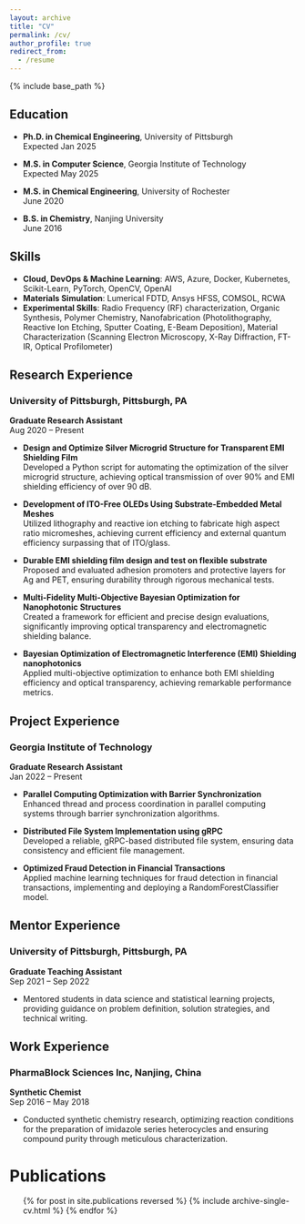 ```yaml
---
layout: archive
title: "CV"
permalink: /cv/
author_profile: true
redirect_from:
  - /resume
---
```


{% include base_path %}

## Education

- **Ph.D. in Chemical Engineering**, University of Pittsburgh  
  Expected Jan 2025
  
- **M.S. in Computer Science**, Georgia Institute of Technology  
  Expected May 2025
  
- **M.S. in Chemical Engineering**, University of Rochester  
  June 2020
  
- **B.S. in Chemistry**, Nanjing University  
  June 2016

## Skills

- **Cloud, DevOps & Machine Learning**: AWS, Azure, Docker, Kubernetes, Scikit-Learn, PyTorch, OpenCV, OpenAI
- **Materials Simulation**: Lumerical FDTD, Ansys HFSS, COMSOL, RCWA
- **Experimental Skills**: Radio Frequency (RF) characterization, Organic Synthesis, Polymer Chemistry, Nanofabrication (Photolithography, Reactive Ion Etching, Sputter Coating, E-Beam Deposition), Material Characterization (Scanning Electron Microscopy, X-Ray Diffraction, FT-IR, Optical Profilometer)

## Research Experience

### University of Pittsburgh, Pittsburgh, PA
**Graduate Research Assistant**  
Aug 2020 – Present

- **Design and Optimize Silver Microgrid Structure for Transparent EMI Shielding Film**  
  Developed a Python script for automating the optimization of the silver microgrid structure, achieving optical transmission of over 90% and EMI shielding efficiency of over 90 dB.

- **Development of ITO-Free OLEDs Using Substrate-Embedded Metal Meshes**  
  Utilized lithography and reactive ion etching to fabricate high aspect ratio micromeshes, achieving current efficiency and external quantum efficiency surpassing that of ITO/glass.

- **Durable EMI shielding film design and test on flexible substrate**  
  Proposed and evaluated adhesion promoters and protective layers for Ag and PET, ensuring durability through rigorous mechanical tests.

- **Multi-Fidelity Multi-Objective Bayesian Optimization for Nanophotonic Structures**  
  Created a framework for efficient and precise design evaluations, significantly improving optical transparency and electromagnetic shielding balance.

- **Bayesian Optimization of Electromagnetic Interference (EMI) Shielding nanophotonics**  
  Applied multi-objective optimization to enhance both EMI shielding efficiency and optical transparency, achieving remarkable performance metrics.

## Project Experience

### Georgia Institute of Technology
**Graduate Research Assistant**  
Jan 2022 – Present

- **Parallel Computing Optimization with Barrier Synchronization**  
  Enhanced thread and process coordination in parallel computing systems through barrier synchronization algorithms.

- **Distributed File System Implementation using gRPC**  
  Developed a reliable, gRPC-based distributed file system, ensuring data consistency and efficient file management.

- **Optimized Fraud Detection in Financial Transactions**  
  Applied machine learning techniques for fraud detection in financial transactions, implementing and deploying a RandomForestClassifier model.

## Mentor Experience

### University of Pittsburgh, Pittsburgh, PA
**Graduate Teaching Assistant**  
Sep 2021 – Sep 2022

- Mentored students in data science and statistical learning projects, providing guidance on problem definition, solution strategies, and technical writing.

## Work Experience

### PharmaBlock Sciences Inc, Nanjing, China
**Synthetic Chemist**  
Sep 2016 – May 2018

- Conducted synthetic chemistry research, optimizing reaction conditions for the preparation of imidazole series heterocycles and ensuring compound purity through meticulous characterization.

Publications
======
  <ul>{% for post in site.publications reversed %}
    {% include archive-single-cv.html %}
  {% endfor %}</ul>
